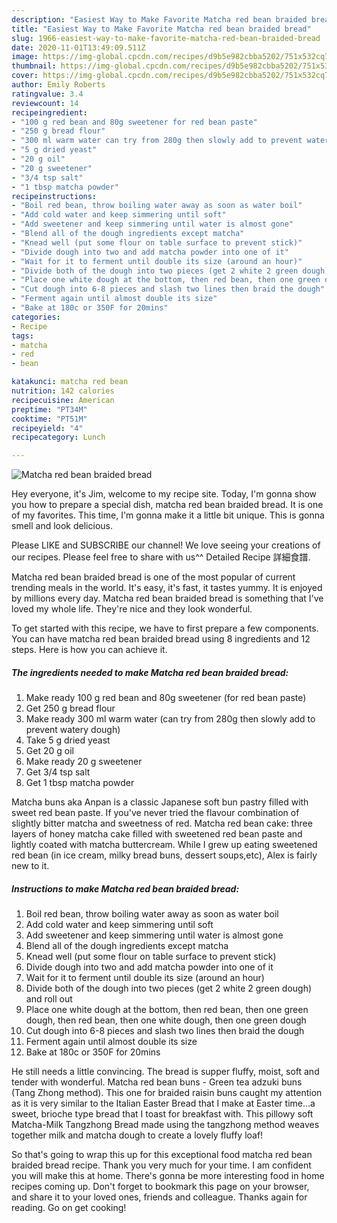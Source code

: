 ```yaml
---
description: "Easiest Way to Make Favorite Matcha red bean braided bread"
title: "Easiest Way to Make Favorite Matcha red bean braided bread"
slug: 1966-easiest-way-to-make-favorite-matcha-red-bean-braided-bread
date: 2020-11-01T13:49:09.511Z
image: https://img-global.cpcdn.com/recipes/d9b5e982cbba5202/751x532cq70/matcha-red-bean-braided-bread-recipe-main-photo.jpg
thumbnail: https://img-global.cpcdn.com/recipes/d9b5e982cbba5202/751x532cq70/matcha-red-bean-braided-bread-recipe-main-photo.jpg
cover: https://img-global.cpcdn.com/recipes/d9b5e982cbba5202/751x532cq70/matcha-red-bean-braided-bread-recipe-main-photo.jpg
author: Emily Roberts
ratingvalue: 3.4
reviewcount: 14
recipeingredient:
- "100 g red bean and 80g sweetener for red bean paste"
- "250 g bread flour"
- "300 ml warm water can try from 280g then slowly add to prevent watery dough"
- "5 g dried yeast"
- "20 g oil"
- "20 g sweetener"
- "3/4 tsp salt"
- "1 tbsp matcha powder"
recipeinstructions:
- "Boil red bean, throw boiling water away as soon as water boil"
- "Add cold water and keep simmering until soft"
- "Add sweetener and keep simmering until water is almost gone"
- "Blend all of the dough ingredients except matcha"
- "Knead well (put some flour on table surface to prevent stick)"
- "Divide dough into two and add matcha powder into one of it"
- "Wait for it to ferment until double its size (around an hour)"
- "Divide both of the dough into two pieces (get 2 white 2 green dough) and roll out"
- "Place one white dough at the bottom, then red bean, then one green dough, then red bean, then one white dough, then one green dough"
- "Cut dough into 6-8 pieces and slash two lines then braid the dough"
- "Ferment again until almost double its size"
- "Bake at 180c or 350F for 20mins"
categories:
- Recipe
tags:
- matcha
- red
- bean

katakunci: matcha red bean 
nutrition: 142 calories
recipecuisine: American
preptime: "PT34M"
cooktime: "PT51M"
recipeyield: "4"
recipecategory: Lunch

---
```



![Matcha red bean braided bread](https://img-global.cpcdn.com/recipes/d9b5e982cbba5202/751x532cq70/matcha-red-bean-braided-bread-recipe-main-photo.jpg)

Hey everyone, it's Jim, welcome to my recipe site. Today, I'm gonna show you how to prepare a special dish, matcha red bean braided bread. It is one of my favorites. This time, I'm gonna make it a little bit unique. This is gonna smell and look delicious.

Please LIKE and SUBSCRIBE our channel! We love seeing your creations of our recipes. Please feel free to share with us^^ Detailed Recipe 詳細食譜.

Matcha red bean braided bread is one of the most popular of current trending meals in the world. It's easy, it's fast, it tastes yummy. It is enjoyed by millions every day. Matcha red bean braided bread is something that I've loved my whole life. They're nice and they look wonderful.


To get started with this recipe, we have to first prepare a few components. You can have matcha red bean braided bread using 8 ingredients and 12 steps. Here is how you can achieve it.

<!--inarticleads1-->

##### The ingredients needed to make Matcha red bean braided bread:

1. Make ready 100 g red bean and 80g sweetener (for red bean paste)
1. Get 250 g bread flour
1. Make ready 300 ml warm water (can try from 280g then slowly add to prevent watery dough)
1. Take 5 g dried yeast
1. Get 20 g oil
1. Make ready 20 g sweetener
1. Get 3/4 tsp salt
1. Get 1 tbsp matcha powder


Matcha buns aka Anpan is a classic Japanese soft bun pastry filled with sweet red bean paste. If you&#39;ve never tried the flavour combination of slightly bitter matcha and sweetness of red. Matcha red bean cake: three layers of honey matcha cake filled with sweetened red bean paste and lightly coated with matcha buttercream. While I grew up eating sweetened red bean (in ice cream, milky bread buns, dessert soups,etc), Alex is fairly new to it. 

<!--inarticleads2-->

##### Instructions to make Matcha red bean braided bread:

1. Boil red bean, throw boiling water away as soon as water boil
1. Add cold water and keep simmering until soft
1. Add sweetener and keep simmering until water is almost gone
1. Blend all of the dough ingredients except matcha
1. Knead well (put some flour on table surface to prevent stick)
1. Divide dough into two and add matcha powder into one of it
1. Wait for it to ferment until double its size (around an hour)
1. Divide both of the dough into two pieces (get 2 white 2 green dough) and roll out
1. Place one white dough at the bottom, then red bean, then one green dough, then red bean, then one white dough, then one green dough
1. Cut dough into 6-8 pieces and slash two lines then braid the dough
1. Ferment again until almost double its size
1. Bake at 180c or 350F for 20mins


He still needs a little convincing. The bread is supper fluffy, moist, soft and tender with wonderful. Matcha red bean buns - Green tea adzuki buns (Tang Zhong method). This one for braided raisin buns caught my attention as it is very similar to the Italian Easter Bread that I make at Easter time…a sweet, brioche type bread that I toast for breakfast with. This pillowy soft Matcha-Milk Tangzhong Bread made using the tangzhong method weaves together milk and matcha dough to create a lovely fluffy loaf! 

So that's going to wrap this up for this exceptional food matcha red bean braided bread recipe. Thank you very much for your time. I am confident you will make this at home. There's gonna be more interesting food in home recipes coming up. Don't forget to bookmark this page on your browser, and share it to your loved ones, friends and colleague. Thanks again for reading. Go on get cooking!
